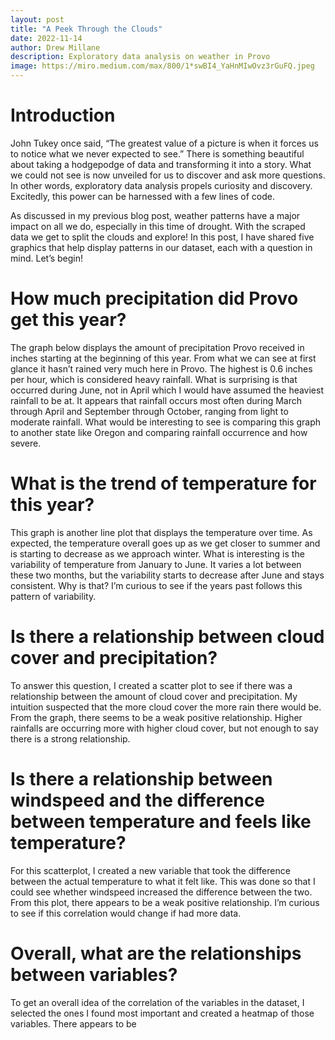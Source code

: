 ```yaml
---
layout: post
title: "A Peek Through the Clouds"
date: 2022-11-14
author: Drew Millane 
description: Exploratory data analysis on weather in Provo
image: https://miro.medium.com/max/800/1*swBI4_YaHnMIwOvz3rGuFQ.jpeg
---
```

 
 # Introduction 
 
John Tukey once said, “The greatest value of a picture is when it forces us to notice what we never expected to see.” There is something beautiful about taking a hodgepodge of data and transforming it into a story. What we could not see is now unveiled for us to discover and ask more questions. In other words, exploratory data analysis propels curiosity and discovery. Excitedly, this power can be harnessed with a few lines of code. 

As discussed in my previous blog post, weather patterns have a major impact on all we do, especially in this time of drought. With the scraped data we get to split the clouds and explore! In this post, I have shared five graphics that help display patterns in our dataset, each with a question in mind. Let’s begin! 

# How much precipitation did Provo get this year? 

The graph below displays the amount of precipitation Provo received in inches starting at the beginning of this year. From what we can see at first glance it hasn’t rained very much here in Provo. The highest is 0.6 inches per hour, which is considered heavy rainfall. What is surprising is that occurred during June, not in April which I would have assumed the heaviest rainfall to be at. It appears that rainfall occurs most often during March through April and September through October, ranging from light to moderate rainfall. What would be interesting to see is comparing this graph to another state like Oregon and comparing rainfall occurrence and how severe. 


# What is the trend of temperature for this year?

This graph is another line plot that displays the temperature over time. As expected, the temperature overall goes up as we get closer to summer and is starting to decrease as we approach winter. What is interesting is the variability of temperature from January to June. It varies a lot between these two months, but the variability starts to decrease after June and stays consistent. Why is that? I’m curious to see if the years past follows this pattern of variability. 


# Is there a relationship between cloud cover and precipitation? 

To answer this question, I created a scatter plot to see if there was a relationship between the amount of cloud cover and precipitation. My intuition suspected that the more cloud cover the more rain there would be. From the graph, there seems to be a weak positive relationship. Higher rainfalls are occurring more with higher cloud cover, but not enough to say there is a strong relationship. 

# Is there a relationship between windspeed and the difference between temperature and feels like temperature?

For this scatterplot, I created a new variable that took the difference between the actual temperature to what it felt like. This was done so that I could see whether windspeed increased the difference between the two. From this plot, there appears to be a weak positive relationship. I’m curious to see if this correlation would change if had more data. 


# Overall, what are the relationships between variables?

To get an overall idea of the correlation of the variables in the dataset, I selected the ones I found most important and created a heatmap of those variables. There appears to be 






